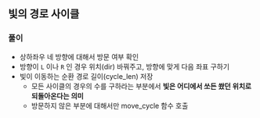 ## 빛의 경로 사이클

### 풀이
- 상하좌우 네 방향에 대해서 방문 여부 확인
- 방향이 `L` 이나 `R` 인 경우 위치(dir) 바꿔주고, 방향에 맞게 다음 좌표 구하기
- 빛이 이동하는 순환 경로 길이(cycle_len) 저장
    - 모든 사이클의 경우의 수를 구하라는 부분에서 **빛은 어디에서 쏘든 쐈던 위치로 되돌아온다는 의미**
    - 방문하지 않은 부분에 대해서만 move_cycle 함수 호출
